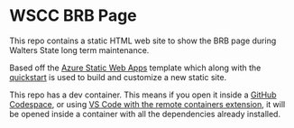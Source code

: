 # WSCC BRB Page

This repo contains a static HTML web site to show the BRB page during Walters State long term maintenance.

Based off the [Azure Static Web Apps](https://docs.microsoft.com/azure/static-web-apps/overview) template which along with the [quickstart](https://docs.microsoft.com/azure/static-web-apps/getting-started?tabs=vanilla-javascript) is used to build and customize a new static site.

This repo has a dev container. This means if you open it inside a [GitHub Codespace](https://github.com/features/codespaces), or using [VS Code with the remote containers extension](https://code.visualstudio.com/docs/remote/containers), it will be opened inside a container with all the dependencies already installed.
